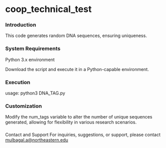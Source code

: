 # coop_technical_test #

### Introduction 
This code generates random DNA sequences, ensuring uniqueness.

### System Requirements
Python 3.x environment

Download the script and execute it in a Python-capable environment.


### Execution

usage: python3 DNA_TAG.py

### Customization
Modify the num_tags variable to alter the number of unique sequences generated, allowing for flexibility in various research scenarios.

###
Contact and Support
For inquiries, suggestions, or support, please contact 
mulbagal.a@northeastern.edu
